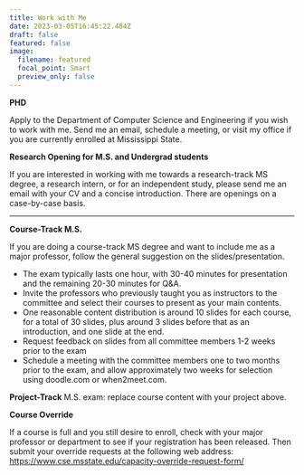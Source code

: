 ```yaml
---
title: Work with Me
date: 2023-03-05T16:45:22.484Z
draft: false
featured: false
image:
  filename: featured
  focal_point: Smart
  preview_only: false
---
```

**PHD** 

Apply to the Department of Computer Science and Engineering if you wish to work with me. Send me an email, schedule a meeting, or visit my office if you are currently enrolled at Mississippi State. 

**Research Opening for M.S. and Undergrad students**
 
If you are interested in working with me towards a research-track MS degree, a research intern, or for an independent study, please send me an email with your CV and a concise introduction. There are openings on a case-by-case basis.


---
**Course-Track M.S.**

If you are doing a course-track MS degree and want to include me as a major professor, follow the general suggestion on the slides/presentation. 
- The exam typically lasts one hour, with 30-40 minutes for presentation and the remaining 20-30 minutes for Q&A. 
- Invite the professors who previously taught you as instructors to the committee and select their courses to present as your main contents. 
- One reasonable content distribution is around 10 slides for each course, for a total of 30 slides, plus around 3 slides before that as an introduction, and one slide at the end.
- Request feedback on slides from all committee members 1-2 weeks prior to the exam
- Schedule a meeting with the committee members one to two months prior to the exam, and allow approximately two weeks for selection using doodle.com or when2meet.com.

**Project-Track** M.S. exam: replace course content with your project above.


**Course Override**

If a course is full and you still desire to enroll, check with your major professor or department to see if your registration has been released. Then submit your override requests at the following web address: https://www.cse.msstate.edu/capacity-override-request-form/